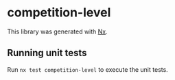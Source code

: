 # competition-level

This library was generated with [Nx](https://nx.dev).

## Running unit tests

Run `nx test competition-level` to execute the unit tests.
